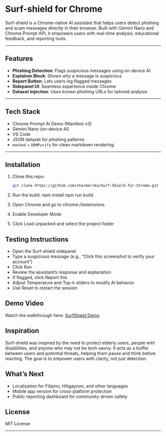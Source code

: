 # Surf-shield for Chrome

Surf-shield is a Chrome-native AI assistant that helps users detect phishing and scam messages directly in their browser. Built with Gemini Nano and Chrome Prompt API, it empowers users with real-time analysis, educational feedback, and reporting tools.

---

##  Features

- **Phishing Detection**: Flags suspicious messages using on-device AI
- **Explainer Block**: Shows *why* a message is suspicious
- **Report Button**: Lets users log flagged messages
- **Sidepanel UI**: Seamless experience inside Chrome
- **Dataset Injection**: Uses known phishing URLs for tailored analysis

---

##  Tech Stack

- Chrome Prompt AI Demo (Manifest v3)
- Gemini Nano (on-device AI)
- VS Code
- JSON dataset for phishing patterns
- `marked` + `DOMPurify` for clean markdown rendering

---

##  Installation

1. Clone this repo:
   ```bash
   git clone https://github.com/sharmerika/Surf-Shield-for-Chrome.git
2. 	Run the build:
   npm install
   npm run build

3. Open Chrome and go to chrome://extensions
4. Enable Developer Mode
5. Click Load unpacked and select the project folder

## Testing Instructions
- Open the Surf-shield sidepanel
- Type a suspicious message (e.g., “Click this screenshot to verify your account”)
- Click Run
- Review the assistant’s response and explanation
- If flagged, click Report this
- Adjust Temperature and Top-k sliders to modify AI behavior
- Use Reset to restart the session

## Demo Video
Watch the walkthrough here: [SurfShield Demo](https://youtu.be/B_0_hc2AqXM)

## Inspiration
Surf-shield was inspired by the need to protect elderly users, people with disabilities, and anyone who may not be tech-savvy. It acts as a buffer between users and potential threats, helping them pause and think before reacting. The goal is to empower users with clarity, not just detection.

## What’s Next
- Localization for Filipino, Hiligaynon, and other languages
- Mobile app version for cross-platform protection
- Public reporting dashboard for community-driven safety

## License
MIT License

---



